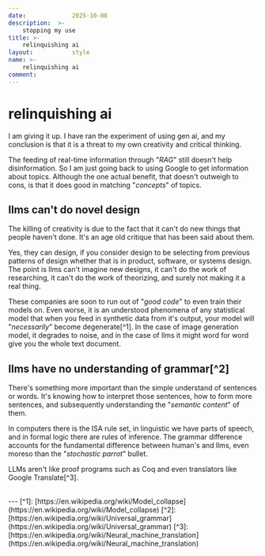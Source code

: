```yaml
---
date:             2025-10-08
description:  >-
    stopping my use
title: >-
    relinquishing ai
layout:           style
name: >-
    relinquishing ai
comment: 
---
```


# relinquishing ai

I am giving it up. I have ran the experiment of using gen ai, and my conclusion is that it is a threat to my own creativity and critical thinking.

The feeding of real-time information through "*RAG*" still doesn't help disinformation. So I am just going back to using Google to get information about topics. Although the one actual benefit, that doesn't outweigh to cons, is that it does good in matching "*concepts*" of topics.

## llms can't do novel design

The killing of creativity is due to the fact that it can't do new things that people haven't done. It's an age old critique that has been said about them.

Yes, they can design, if you consider design to be selecting from previous patterns of design whether that is in product, software, or systems design. The point is llms can't imagine new designs, it can't do the work of researching, it can't do the work of theorizing, and surely not making it a real thing.

These companies are soon to run out of "*good code*" to even train their models on. Even worse, it is an understood phenomena of any statistical model that when you feed in synthetic data from it's output, your model will "*necessarily*" become degenerate[^1]. In the case of image generation model, it degrades to noise, and in the case of llms it might word for word give you the whole text document.

## llms have no understanding of grammar[^2]

There's something more important than the simple understand of sentences or words. It's knowing how to interpret those sentences, how to form more sentences, and subsequently understanding the "*semantic content*" of them.

In computers there is the ISA rule set, in linguistic we have parts of speech, and in formal logic there are rules of inference. The grammar difference accounts for the fundamental difference between human's and llms, even moreso than the "*stochastic parrot*" bullet. 

LLMs aren't like proof programs such as Coq and even translators like Google Translate[^3].

<br/>
---
[^1]: [https://en.wikipedia.org/wiki/Model_collapse](https://en.wikipedia.org/wiki/Model_collapse)
[^2]: [https://en.wikipedia.org/wiki/Universal_grammar](https://en.wikipedia.org/wiki/Universal_grammar)
[^3]: [https://en.wikipedia.org/wiki/Neural_machine_translation](https://en.wikipedia.org/wiki/Neural_machine_translation)
